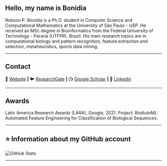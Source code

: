 ## Hello, my name is <strong>Bonidia</strong>

Robson P. Bonidia is a Ph.D. student in Computer Science and Computational Mathematics at the University of São Paulo - USP. He received an MSc degree in Bioinformatics from the Federal University of Technology - Paraná (UTFPR), Brazil. His main research topics are in computational biology and pattern recognition, feature extraction and selection, metaheuristics, sports data mining.

----

## Contact

🏡 [Website](https://bonidia.github.io/website/) **|** 
🐦 [ResearchGate](https://www.researchgate.net/profile/Robson-Bonidia-2) **|** 
📺 [Google Scholar](https://scholar.google.com.br/citations?user=kTbx_wMAAAAJ&hl=pt-BR) **|** 
👔 [Linkedin](https://www.linkedin.com/in/robson-parmezan-bonidia-8b1b8890/?trk=people-guest_profile-result-card_result-card_full-click&originalSubdomain=br)

---
## Awards

Latin America Research Awards (LARA), Google, 2021. Project: BioAutoML: Automated Feature Engineering for Classification of Biological Sequences. 

---
## ⭐ Information about my GitHub account 
![GitHub Stats](https://github-readme-stats.vercel.app/api?username=Bonidia&show_icons=true)

---
